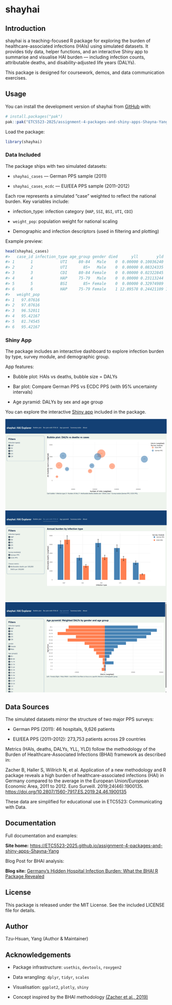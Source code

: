# shayhai

## Introduction

shayhai is a teaching-focused R package for exploring the burden of
healthcare-associated infections (HAIs) using simulated datasets. It
provides tidy data, helper functions, and an interactive Shiny app to
summarise and visualise HAI burden — including infection counts,
attributable deaths, and disability-adjusted life years (DALYs).

This package is designed for coursework, demos, and data communication
exercises.

## Usage

You can install the development version of shayhai from
[GitHub](https://github.com/ETC5523-2025/assignment-4-packages-and-shiny-apps-Shayna-Yang)
with:

``` r
# install.packages("pak")
pak::pak("ETC5523-2025/assignment-4-packages-and-shiny-apps-Shayna-Yang")
```

Load the package:

``` r
library(shayhai)
```

### Data Included

The package ships with two simulated datasets:

- `shayhai_cases` — German PPS sample (2011)

- `shayhai_cases_ecdc` — EU/EEA PPS sample (2011–2012)

Each row represents a simulated “case” weighted to reflect the national
burden. Key variables include:

- infection_type: infection category (`HAP`, `SSI`, `BSI`, `UTI`, `CDI`)

- `weight_pop`: population weight for national scaling

- Demographic and infection descriptors (used in filtering and plotting)

Example preview:

``` r
head(shayhai_cases)
#>   case_id infection_type age_group gender died      yll        yld        daly
#> 1       1            UTI     80-84   Male    0  0.00000 0.10036240  0.10036240
#> 2       2            UTI       85+   Male    0  0.00000 0.08324335  0.08324335
#> 3       3            CDI     80-84 Female    0  0.00000 0.02322845  0.02322845
#> 4       4            HAP     75-79   Male    0  0.00000 0.23113244  0.23113244
#> 5       5            BSI       85+ Female    0  0.00000 0.32974989  0.32974989
#> 6       6            HAP     75-79 Female    1 12.09578 0.24421109 12.33998793
#>   weight_pop
#> 1   97.07616
#> 2   97.07616
#> 3   96.52011
#> 4   95.42167
#> 5   81.74545
#> 6   95.42167
```

### Shiny App

The package includes an interactive dashboard to explore infection
burden by type, survey module, and demographic group.

App features:

- Bubble plot: HAIs vs deaths, bubble size = DALYs

- Bar plot: Compare German PPS vs ECDC PPS (with 95% uncertainty
  intervals)

- Age pyramid: DALYs by sex and age group

You can explore the interactive [Shiny
app](https://etc5523-2025.github.io/assignment-4-packages-and-shiny-apps-Shayna-Yang/articles/shayhai.html#using-the-shiny-app)
included in the package.

[![](https://raw.githubusercontent.com/ETC5523-2025/assignment-4-packages-and-shiny-apps-Shayna-Yang/main/man/figures/bubble_example.png)](https://etc5523-2025.github.io/assignment-4-packages-and-shiny-apps-Shayna-Yang/articles/shayhai.html#bubble-plot-dalys-vs-deaths-vs-cases)
[![](https://raw.githubusercontent.com/ETC5523-2025/assignment-4-packages-and-shiny-apps-Shayna-Yang/main/man/figures/bar_example.png)](https://etc5523-2025.github.io/assignment-4-packages-and-shiny-apps-Shayna-Yang/articles/shayhai.html#bar-plot-with-95-ui)
[![](https://raw.githubusercontent.com/ETC5523-2025/assignment-4-packages-and-shiny-apps-Shayna-Yang/main/man/figures/agepyramid_example.png)](https://etc5523-2025.github.io/assignment-4-packages-and-shiny-apps-Shayna-Yang/articles/shayhai.html#age-pyramid-weighted-dalys-by-gender-and-age-group)

## Data Sources

The simulated datasets mirror the structure of two major PPS surveys:

- German PPS (2011): 46 hospitals, 9,626 patients

- EU/EEA PPS (2011–2012): 273,753 patients across 29 countries

Metrics (HAIs, deaths, DALYs, YLL, YLD) follow the methodology of the
Burden of Healthcare-Associated Infections (BHAI) framework as described
in:

Zacher B, Haller S, Willrich N, et al. Application of a new methodology
and R package reveals a high burden of healthcare-associated infections
(HAI) in Germany compared to the average in the European Union/European
Economic Area, 2011 to 2012. Euro Surveill. 2019;24(46):1900135.
<https://doi.org/10.2807/1560-7917.ES.2019.24.46.1900135>

These data are simplified for educational use in ETC5523: Communicating
with Data.

## Documentation

Full documentation and examples:

**Site home:**
<https://ETC5523-2025.github.io/assignment-4-packages-and-shiny-apps-Shayna-Yang>

Blog Post for BHAI analysis:

**Blog site:** [Germany’s Hidden Hospital Infection Burden: What the
BHAI R Package
Revealed](https://etc5523-2025.github.io/assignment-3-creating-a-blog-Shayna-Yang/posts/HAIs%20Burden%20in%20Germany/)

## License

This package is released under the MIT License. See the included LICENSE
file for details.

## Author

Tzu-Hsuan, Yang (Author & Maintainer)

## Acknowledgements

- Package infrastructure: `usethis`, `devtools`, `roxygen2`

- Data wrangling: `dplyr`, `tidyr`, `scales`

- Visualisation: `ggplot2`, `plotly`, `shiny`

- Concept inspired by the BHAI methodology [(Zacher et al.,
  2019)](https://doi.org/10.2807/1560-7917.ES.2019.24.46.1900135)
